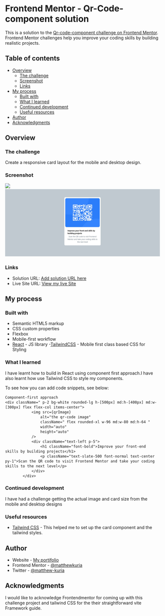 
# Frontend Mentor - Qr-Code-component solution

This is a solution to the [Qr-code-component challenge on Frontend Mentor](https://www.frontendmentor.io/challenges/qr-code-component-iux_sIO_H). Frontend Mentor challenges help you improve your coding skills by building realistic projects. 

## Table of contents

- [Overview](#overview)
  - [The challenge](#the-challenge)
  - [Screenshot](#screenshot)
  - [Links](#links)
- [My process](#my-process)
  - [Built with](#built-with)
  - [What I learned](#what-i-learned)
  - [Continued development](#continued-development)
  - [Useful resources](#useful-resources)
- [Author](#author)
- [Acknowledgments](#acknowledgments)


## Overview

### The challenge

Create a responsive card layout for the mobile and desktop design.

### Screenshot

![](./screenshot.jpg)
![alt text](public/myscreenshot.jpg)

### Links

- Solution URL: [Add solution URL here](https://your-solution-url.com)
- Live Site URL: [View my live Site](https://matt-qr-code-component.vercel.app/)

## My process

### Built with

- Semantic HTML5 markup
- CSS custom properties
- Flexbox
- Mobile-first workflow
- [React](https://reactjs.org/) - JS library
-[TailwindCSS](https://tailwindcss.com/) - Mobile first class based CSS for Styling


### What I learned

I have learnt how to build in React using component first approach.I have also learnt how use Tailwind CSS to style my components.

To see how you can add code snippets, see below:

```
Component-first approach
<div className=" p-2 bg-white rounded-lg h-[500px] md:h-[400px] md:w-[300px] flex flex-col items-center">
            <img src={qrImage}
                alt="the qr-code image"
                className=" flex rounded-xl w-96 md:w-80 md:h-64 "
                width="auto"
                height="auto"
            />
            <div className="text-left p-5">
                <h1 className="font-bold">Improve your front-end skills by building projects</h1>
                <p className="text-slate-500 font-normal text-center py-1">Scan the QR code to visit Frontend Mentor and take your coding skills to the next level</p>
            </div>
        </div>
```

### Continued development
I have had a challenge getting the actual image and card size from the mobile and desktop designs



### Useful resources

- [Tailwind CSS](https://tailwindcss.com/docs/guides/vite) - This helped me to set up the card component and the tailwind styles.


## Author

- Website - [My portifolio](https://www.matthewkuria.vercel.app)
- Frontend Mentor - [@matthewkuria](https://www.frontendmentor.io/profile/matthewkuria)
- Twitter - [@matthew-kuria](https://www.twitter.com/matthew-kuria)


## Acknowledgments

I would like to acknowledge Frontendmentor for coming up with  this challenge project and tailwind CSS for the their straightforward vite Framework guide.
